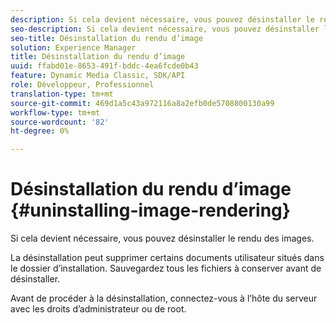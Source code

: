 ```yaml
---
description: Si cela devient nécessaire, vous pouvez désinstaller le rendu des images.
seo-description: Si cela devient nécessaire, vous pouvez désinstaller le rendu des images.
seo-title: Désinstallation du rendu d’image
solution: Experience Manager
title: Désinstallation du rendu d’image
uuid: ffabd01e-8653-491f-bddc-4ea6fcde0b43
feature: Dynamic Media Classic, SDK/API
role: Développeur, Professionnel
translation-type: tm+mt
source-git-commit: 469d1a5c43a972116a8a2efb0de5708800130a99
workflow-type: tm+mt
source-wordcount: '82'
ht-degree: 0%

---
```



# Désinstallation du rendu d’image {#uninstalling-image-rendering}

Si cela devient nécessaire, vous pouvez désinstaller le rendu des images.

La désinstallation peut supprimer certains documents utilisateur situés dans le dossier d’installation. Sauvegardez tous les fichiers à conserver avant de désinstaller.

Avant de procéder à la désinstallation, connectez-vous à l’hôte du serveur avec les droits d’administrateur ou de root.

